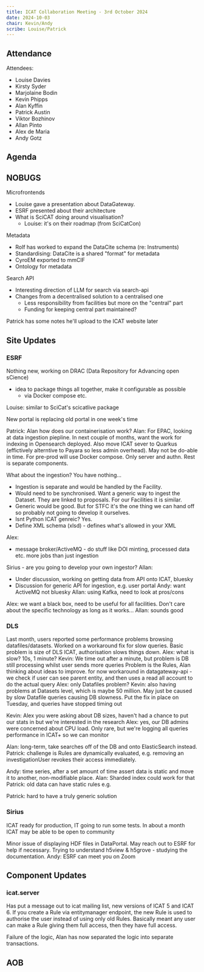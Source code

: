 ```yaml
---
title: ICAT Collaboration Meeting - 3rd October 2024
date: 2024-10-03
chair: Kevin/Andy
scribe: Louise/Patrick
---
```


## Attendance
Attendees:
 - Louise Davies
 - Kirsty Syder
 - Marjolaine Bodin
 - Kevin Phipps
 - Alan Kyffin
 - Patrick Austin
 - Viktor Bozhinov
 - Allan Pinto
 - Alex de Maria
 - Andy Gotz

## Agenda

## NOBUGS

Microfrontends
- Louise gave a presentation about DataGateway.
- ESRF presented about their architecture
- What is SciCAT doing around visualisation?
    - Louise: it's on their roadmap (from SciCatCon)

Metadata
- Rolf has worked to expand the DataCite schema (re: Instruments)
- Standardising: DataCite is a shared "format" for metadata
- CyroEM exported to mmCIF
- Ontology for metadata

Search API
- Interesting direction of LLM for search via search-api
- Changes from a decentralised solution to a centralised one
  - Less responsibility from facilities but more on the "central" part
  - Funding for keeping central part maintained?

Patrick has some notes he'll upload to the ICAT website later


## Site Updates

### ESRF

Nothing new, working on DRAC (Data Repository for Advancing open sCience)
- idea to package things all together, make it configurable as possible
    - via Docker compose etc.

Louise: similar to SciCat's scicatlive package

New portal is replacing old portal in one week's time

Patrick: Alan how does our containerisation work?
Alan: For EPAC, looking at data ingestion piepline. In next couple of months, want the work for indexing in Opensearch deployed. Also move ICAT sever to Quarkus (effictively alterntive to Payara so less admin overhead). May not be do-able in time. For pre-prod will use Docker compose. Only server and authn. Rest is separate components.

What about the ingestion? You have nothing...
- Ingestion is separate and would be handled by the Facility.
- Would need to be synchronised. Want a generic way to ingest the Dataset. They are linked to proposals. For our Facilities it is similar.
- Generic would be good. But for STFC it's the one thing we can hand off so probably not going to develop it ourselves.
- Isnt Python ICAT genreic? Yes.
- Define XML schema (xlsd) - defines what's allowed in your XML

Alex:
- message broker/ActiveMQ - do stuff like DOI minting, processed data etc. more jobs than just ingestion

Sirius - are you going to develop your own ingestor?
Allan:
- Under discussion, working on getting data from API onto ICAT, bluesky
- Discussion for generic API for ingestion, e.g. user portal
Andy: want ActiveMQ not bluesky
Allan: using Kafka, need to look at pros/cons

Alex: we want a black box, need to be useful for all facilities. Don't care about the specific technology as long as it works...
Allan: sounds good


### DLS

Last month, users reported some performance problems browsing datafiles/datasets. Worked on a workaround fix for slow queries. Basic problem is size of DLS ICAT, authorisation slows things down.
Alex: what is slow? 10s, 1 minute?
Kevin: We time out after a minute, but problem is DB still processing whilst user sends more queries
Problem is the Rules, Alan thinking about ideas to improve. for now workaround in datagateway-api - we check if user can see parent entity, and then uses a read all account to do the actual query
Alex: only Datafiles problem?
Kevin: also having problems at Datasets level, which is maybe 50 million. May just be caused by slow Datafile queries causing DB slowness.
Put the fix in place on Tuesday, and queries have stopped timing out

Kevin: Alex you were asking about DB sizes, haven't had a chance to put our stats in but we're interested in the research
Alex: yes, our DB admins were concerned about CPU load. Only rare, but we're logging all queries performance in ICAT+ so we can monitor

Alan: long-term, take searches off of the DB and onto ElasticSearch instead.
Patrick: challenge is Rules are dynamically evaluated, e.g. removing an investigationUser revokes their access immediately.

Andy: time series, after a set amount of time assert data is static and move it to another, non-modifiable place.
Alan: Sharded index could work for that
Patrick: old data can have static rules e.g.

Patrick: hard to have a truly generic solution


### Sirius

ICAT ready for production, IT going to run some tests. In about a month ICAT may be able to be open to community

Minor issue of displaying HDF files in DataPortal. May reach out to ESRF for help if necessary. Trying to understand h5view & h5grove - studying the documentation.
Andy: ESRF can meet you on Zoom

## Component Updates

### icat.server

Has put a message out to icat mailing list, new versions of ICAT 5 and ICAT 6. If you create a Rule via entitymanager endpoint, the new Rule is used to authorise the user instead of using only old Rules. Basically meant any user can make a Rule giving them full access, then they have full access.

Failure of the logic, Alan has now separated the logic into separate transactions.


## AOB
